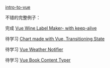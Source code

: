 [intro-to-vue](https://css-tricks.com/intro-to-vue-1-rendering-directives-events/)

不错的完整例子：

完成
[Vue Wine Label Maker- with keep-alive](http://codepen.io/sdras/pen/db71c231f760ee3a53e9d4e65f8745b8)

待学习
[Chart made with Vue, Transitioning State](http://codepen.io/sdras/pen/OWZRZL)

待学习
[Vue Weather Notifier](http://codepen.io/sdras/pen/YNpaoJ)

待学习
[Vue Book Content Typer](http://codepen.io/sdras/pen/MJedjd)

